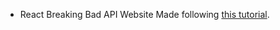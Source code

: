 * React Breaking Bad API Website
Made following [this tutorial](https://www.youtube.com/watch?v=YaioUnMw0mo).